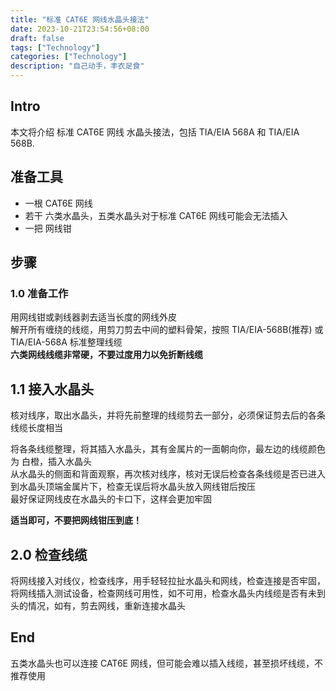 ```yaml
---
title: "标准 CAT6E 网线水晶头接法"
date: 2023-10-21T23:54:56+08:00
draft: false
tags: ["Technology"]
categories: ["Technology"]
description: "自己动手，丰衣足食"
---
```

## Intro
本文将介绍 标准 CAT6E 网线 水晶头接法，包括 TIA/EIA 568A 和 TIA/EIA 568B.
## 准备工具
- 一根 CAT6E 网线
- 若干 六类水晶头，五类水晶头对于标准 CAT6E 网线可能会无法插入
- 一把 网线钳
## 步骤
### 1.0 准备工作
用网线钳或剥线器剥去适当长度的网线外皮  
解开所有缠绕的线缆，用剪刀剪去中间的塑料骨架，按照 TIA/EIA-568B(推荐) 或 TIA/EIA-568A 标准整理线缆  
**六类网线线缆非常硬，不要过度用力以免折断线缆**
## 1.1 接入水晶头
核对线序，取出水晶头，并将先前整理的线缆剪去一部分，必须保证剪去后的各条线缆长度相当  

将各条线缆整理，将其插入水晶头，其有金属片的一面朝向你，最左边的线缆颜色为 白橙，插入水晶头  
从水晶头的侧面和背面观察，再次核对线序，核对无误后检查各条线缆是否已进入到水晶头顶端金属片下，检查无误后将水晶头放入网线钳后按压  
最好保证网线皮在水晶头的卡口下，这样会更加牢固  

**适当即可，不要把网线钳压到底！**
## 2.0 检查线缆
将网线接入对线仪，检查线序，用手轻轻拉扯水晶头和网线，检查连接是否牢固，将网线插入测试设备，检查网线可用性，如不可用，检查水晶头内线缆是否有未到头的情况，如有，剪去网线，重新连接水晶头

## End
五类水晶头也可以连接 CAT6E 网线，但可能会难以插入线缆，甚至损坏线缆，不推荐使用

